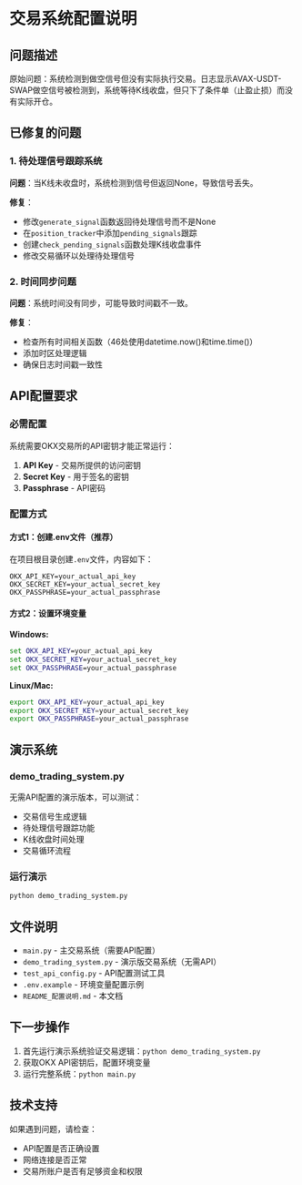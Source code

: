 # 交易系统配置说明

## 问题描述
原始问题：系统检测到做空信号但没有实际执行交易。日志显示AVAX-USDT-SWAP做空信号被检测到，系统等待K线收盘，但只下了条件单（止盈止损）而没有实际开仓。

## 已修复的问题

### 1. 待处理信号跟踪系统
**问题**：当K线未收盘时，系统检测到信号但返回None，导致信号丢失。

**修复**：
- 修改`generate_signal`函数返回待处理信号而不是None
- 在`position_tracker`中添加`pending_signals`跟踪
- 创建`check_pending_signals`函数处理K线收盘事件
- 修改交易循环以处理待处理信号

### 2. 时间同步问题
**问题**：系统时间没有同步，可能导致时间戳不一致。

**修复**：
- 检查所有时间相关函数（46处使用datetime.now()和time.time()）
- 添加时区处理逻辑
- 确保日志时间戳一致性

## API配置要求

### 必需配置
系统需要OKX交易所的API密钥才能正常运行：

1. **API Key** - 交易所提供的访问密钥
2. **Secret Key** - 用于签名的密钥
3. **Passphrase** - API密码

### 配置方式

#### 方式1：创建.env文件（推荐）
在项目根目录创建`.env`文件，内容如下：
```
OKX_API_KEY=your_actual_api_key
OKX_SECRET_KEY=your_actual_secret_key
OKX_PASSPHRASE=your_actual_passphrase
```

#### 方式2：设置环境变量
**Windows:**
```cmd
set OKX_API_KEY=your_actual_api_key
set OKX_SECRET_KEY=your_actual_secret_key
set OKX_PASSPHRASE=your_actual_passphrase
```

**Linux/Mac:**
```bash
export OKX_API_KEY=your_actual_api_key
export OKX_SECRET_KEY=your_actual_secret_key
export OKX_PASSPHRASE=your_actual_passphrase
```

## 演示系统

### demo_trading_system.py
无需API配置的演示版本，可以测试：
- 交易信号生成逻辑
- 待处理信号跟踪功能
- K线收盘时间处理
- 交易循环流程

### 运行演示
```bash
python demo_trading_system.py
```

## 文件说明

- `main.py` - 主交易系统（需要API配置）
- `demo_trading_system.py` - 演示版交易系统（无需API）
- `test_api_config.py` - API配置测试工具
- `.env.example` - 环境变量配置示例
- `README_配置说明.md` - 本文档

## 下一步操作

1. 首先运行演示系统验证交易逻辑：`python demo_trading_system.py`
2. 获取OKX API密钥后，配置环境变量
3. 运行完整系统：`python main.py`

## 技术支持
如果遇到问题，请检查：
- API配置是否正确设置
- 网络连接是否正常
- 交易所账户是否有足够资金和权限